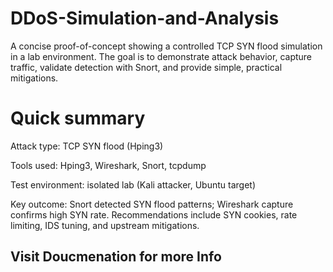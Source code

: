 # DDoS-Simulation-and-Analysis

A concise proof-of-concept showing a controlled TCP SYN flood simulation in a lab environment. The goal is to demonstrate attack behavior, capture traffic, validate detection with Snort, and provide simple, practical mitigations.


# Quick summary

Attack type: TCP SYN flood (Hping3)

Tools used: Hping3, Wireshark, Snort, tcpdump

Test environment: isolated lab (Kali attacker, Ubuntu target)

Key outcome: Snort detected SYN flood patterns; Wireshark capture confirms high SYN rate. Recommendations include SYN cookies, rate limiting, IDS tuning, and upstream mitigations.

## Visit Doucmenation for more Info
